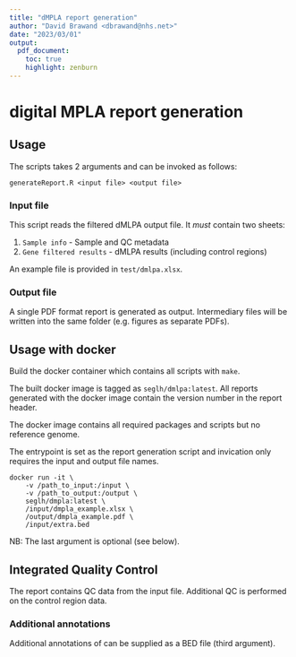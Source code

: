 ```yaml
---
title: "dMPLA report generation"
author: "David Brawand <dbrawand@nhs.net>"
date: "2023/03/01"
output:
  pdf_document:
    toc: true
    highlight: zenburn
---
```


# digital MPLA report generation

## Usage

The scripts takes 2 arguments and can be invoked as follows:

`generateReport.R <input file> <output file>`

### Input file

This script reads the filtered dMLPA output file. It _must_ contain two sheets:
1. `Sample info` - Sample and QC metadata
2. `Gene filtered results` - dMLPA results (including control regions)

An example file is provided in `test/dmlpa.xlsx`.

### Output file

A single PDF format report is generated as output.
Intermediary files will be written into the same folder (e.g. figures as separate PDFs).

## Usage with docker

Build the docker container which contains all scripts with `make`.

The built docker image is tagged as `seglh/dmlpa:latest`.
All reports generated with the docker image contain the version number in the report header.

The docker image contains all required packages and scripts but no reference genome.

The entrypoint is set as the report generation script and invication only requires the input and output file names.
```
docker run -it \
	-v /path_to_input:/input \
	-v /path_to_output:/output \
	seglh/dmpla:latest \
	/input/dmpla_example.xlsx \
	/output/dmpla_example.pdf \
	/input/extra.bed
```

NB: The last argument is optional (see below).


## Integrated Quality Control

The report contains QC data from the input file. Additional QC is performed on the control region data.


### Additional annotations

Additional annotations of can be supplied as a BED file (third argument).

